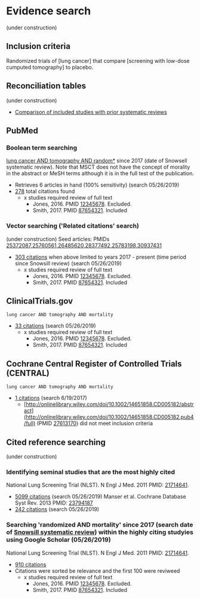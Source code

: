 # Evidence search
(under construction)
## Inclusion criteria
Randomized trials of [lung cancer] that compare [screening with low-dose cumputed tomography] to placebo.

## Reconciliation tables
(under construction)
* [Comparison of included studies with prior systematic reviews](../reconciliation-tables)

## PubMed
### Boolean term searching

[lung cancer AND tomography AND random\*](https://www.ncbi.nlm.nih.gov/pubmed?term=((lung%20cancer%20AND%20tomography%20AND%20random*))%20AND%20(%222017%22%5BDate%20-%20Publication%5D%20%3A%20%223000%22%5BDate%20-%20Publication%5D)) since 2017 (date of Snowsell systematic review). Note that MSCT does not have the concept of morality in the abstract or MeSH terms although it is in the full test of the publication.
* Retrieves 6 articles in hand (100% sensitivity) (search 05/26/2019)
* [278](https://www.ncbi.nlm.nih.gov/pubmed?term=((lung%20cancer%20AND%20tomography%20AND%20random*))%20AND%20(%222017%22%5BDate%20-%20Publication%5D%20%3A%20%223000%22%5BDate%20-%20Publication%5D)) total citations found
   * x studies required review of full text
     * Jones, 2016. PMID [12345678](https://pubmed.gov/12345678). Excluded.
     * Smith, 2017. PMID [87654321](https://pubmed.gov/87654321). Included

### Vector searching ('Related citations' search)
(under construction)
Seed articles: PMIDs [25372087,25760561,26485620,28377492,25783198,30937431](https://www.ncbi.nlm.nih.gov/pubmed?cmd=Search&tool=SUMSearch2plugins&otool=kumclib&term=25372087,25760561,26485620,28377492,25783198,30937431)
* [303 citations](https://www.ncbi.nlm.nih.gov/pubmed?linkname=pubmed_pubmed&from_uid=25372087,25760561,26485620,28377492,25783198,30937431&term=2017[pdat]) when above limited to years 2017 - present (time period since Snowsill review) (search 05/26/2019)
   * x studies required review of full text
     * Jones, 2016. PMID [12345678](https://pubmed.gov/12345678). Excluded.
     * Smith, 2017. PMID [87654321](https://pubmed.gov/87654321). Included

## ClinicalTrials.gov

`lung cancer AND tomography AND mortality`
* [33 citations](https://clinicaltrials.gov/ct2/results?term=lung+cancer+AND+tomography+AND+mortality&Search=Search) (search 05/26/2019)
   * x studies required review of full text
     * Jones, 2016. PMID [12345678](https://pubmed.gov/12345678). Excluded.
     * Smith, 2017. PMID [87654321](https://pubmed.gov/87654321). Included

## Cochrane Central Register of Controlled Trials (CENTRAL)

`lung cancer AND tomography AND mortality`
* [1 citations](http://onlinelibrary.wiley.com/cochranelibrary/search?submitSearch=Go&searchRows%5B0%5D.searchCriterias%5B0%5D.fieldRestriction=title+abstract+keywords&searchRows%5B0%5D.searchCriterias%5B0%5D.term=lung+cancer+AND+tomography+AND+mortality) (search 6/19/2017)
  * [http://onlinelibrary.wiley.com/doi/10.1002/14651858.CD005182/abstract](http://onlinelibrary.wiley.com/doi/10.1002/14651858.CD005182.pub4/full) (PMID [27613170](https://www.ncbi.nlm.nih.gov/pubmed/27613170)) did not meet inclusion criteria

## Cited reference searching
(under construction)

### Identifying seminal studies that are the most highly cited
National Lung Screening Trial (NLST). N Engl J Med. 2011 PMID: [21714641](http://pubmed.gov/21714641).
 * [5099 citations](https://scholar.google.com/scholar?cites=1550924767538217466&as_sdt=2005&sciodt=0,5&hl=en) (search 05/26/2019)
Manser et al. Cochrane Database Syst Rev. 2013 PMID: [23794187](http://pubmed.gov/23794187)
 * [242 citations](https://scholar.google.com/scholar?cites=6415203990104162860&as_sdt=2005&sciodt=0,5&hl=en) (search 05/26/2019)

### Searching 'randomized AND mortality' since 2017 (search date of [Snowsill systematic review]()) within the highly citing studyies using Google Scholar (05/26/2019)
National Lung Screening Trial (NLST). N Engl J Med. 2011 PMID: [21714641](http://pubmed.gov/21714641).
* [910 citations](https://scholar.google.com/scholar?as_vis=0&q=randomized+AND+mortality&hl=en&as_sdt=2005&sciodt=0,5&as_ylo=2017&as_yhi=2020&cites=1550924767538217466&scipsc=1)
 * Citations were sorted be relevance and the first 100 were reviweed
   * x studies required review of full text
     * Jones, 2016. PMID [12345678](https://pubmed.gov/12345678). Excluded.
     * Smith, 2017. PMID [87654321](https://pubmed.gov/87654321). Included
